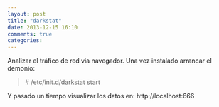 ```yaml
---
layout: post
title: "darkstat"
date: 2013-12-15 16:10
comments: true
categories: 
---
```

Analizar el tráfico de red via navegador. Una vez instalado arrancar el demonio:

>\# /etc/init.d/darkstat start

Y pasado un tiempo visualizar los datos en: http://localhost:666


